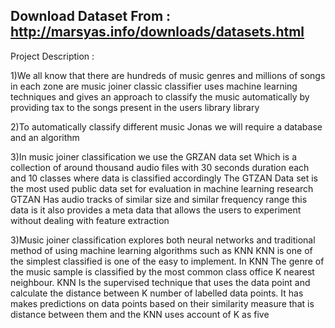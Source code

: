 Download Dataset From : http://marsyas.info/downloads/datasets.html
---------------------------------------------------------------------------------------------
Project Description :

1)We all know that there are hundreds of music genres and millions of songs in each zone are music joiner classic classifier uses machine learning techniques
and gives an approach to classify the music automatically by providing tax to the songs present in the users library library

2)To automatically classify different music Jonas we will require a database and an algorithm

3)In music joiner classification we use the GRZAN data set Which is a collection of around thousand audio files with 30 seconds duration each and 10 classes where data is classified accordingly The GTZAN Data set is the most used public data set
for evaluation in machine learning research GTZAN Has audio tracks of similar size and similar frequency range this data is it also provides a meta data 
that allows the users to experiment without dealing with feature extraction

3)Music joiner classification explores both neural networks and traditional method of using machine learning algorithms such as KNN
KNN is one of the simplest classified is one of the easy to implement. In KNN The genre of the music sample is classified by the most common class office K nearest neighbour. KNN Is the supervised technique that uses the data point and calculate the distance between K number of labelled data points. 
It has makes predictions on data points based on their similarity measure that is distance between them and the KNN uses account of K as five
